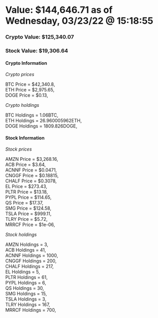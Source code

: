 # Value: $144,646.71 as of Wednesday, 03/23/22 @ 15:18:55 

### Crypto Value: $125,340.07

### Stock Value: $19,306.64

#### Crypto Information 
*Crypto prices* 

BTC Price = $42,340.8,  
ETH Price = $2,975.65,  
DOGE Price = $0.13,  


*Crypto holdings* 

BTC Holdings = 1.06BTC,  
ETH Holdings = 26.960005962ETH,  
DOGE Holdings = 1809.826DOGE,  


#### Stock Information 

*Stock prices* 

AMZN Price = $3,268.16,  
ACB Price = $3.64,  
ACNNF Price = $0.0471,  
CNGGF Price = $0.18815,  
CHALF Price = $0.3078,  
EL Price = $273.43,  
PLTR Price = $13.18,  
PYPL Price = $114.65,  
QS Price = $17.37,  
SMG Price = $124.58,  
TSLA Price = $999.11,  
TLRY Price = $5.72,  
MRRCF Price = $1e-06,  


*Stock holdings* 

AMZN Holdings = 3,  
ACB Holdings = 41,  
ACNNF Holdings = 1000,  
CNGGF Holdings = 200,  
CHALF Holdings = 217,  
EL Holdings = 5,  
PLTR Holdings = 61,  
PYPL Holdings = 6,  
QS Holdings = 30,  
SMG Holdings = 15,  
TSLA Holdings = 3,  
TLRY Holdings = 167,  
MRRCF Holdings = 700,  


